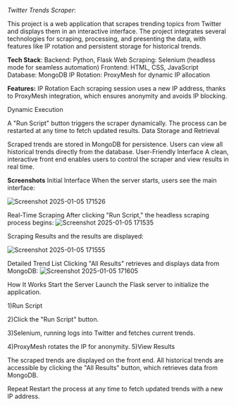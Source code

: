 *Twitter Trends Scraper*:

This project is a web application that scrapes trending topics from Twitter and displays them in an interactive interface. The project integrates several technologies for scraping, processing, and presenting the data, with features like IP rotation and persistent storage for historical trends.

**Tech Stack**:
Backend: Python, Flask Web Scraping: Selenium (headless mode for seamless automation)
Frontend: HTML, CSS, JavaScript
Database: MongoDB
IP Rotation: ProxyMesh for dynamic IP allocation

**Features:**
IP Rotation Each scraping session uses a new IP address, thanks to ProxyMesh integration, which ensures anonymity and avoids IP blocking.

Dynamic Execution

A "Run Script" button triggers the scraper dynamically. The process can be restarted at any time to fetch updated results. Data Storage and Retrieval

Scraped trends are stored in MongoDB for persistence. Users can view all historical trends directly from the database. User-Friendly Interface A clean, interactive front end enables users to control the scraper and view results in real time.

**Screenshots**
Initial Interface When the server starts, users see the main interface:

![Screenshot 2025-01-05 171526](https://github.com/user-attachments/assets/aaa57c92-7b85-4b01-a436-e5301089ec10)

Real-Time Scraping After clicking "Run Script," the headless scraping process begins:
![Screenshot 2025-01-05 171535](https://github.com/user-attachments/assets/bd273e40-9e9a-4ea9-beab-14967ce96358)

Scraping Results and the results are displayed: 

![Screenshot 2025-01-05 171555](https://github.com/user-attachments/assets/993f76da-ab12-48e1-ac14-e4128caa0c93)

Detailed Trend List Clicking "All Results" retrieves and displays data from MongoDB: 
![Screenshot 2025-01-05 171605](https://github.com/user-attachments/assets/f68e4562-1fd6-425d-96f5-b55d066ea9a4)

How It Works Start the Server Launch the Flask server to initialize the application.

1)Run Script

2)Click the "Run Script" button.

3)Selenium, running logs into Twitter and fetches current trends. 

4)ProxyMesh rotates the IP for anonymity. 5)View Results

The scraped trends are displayed on the front end. All historical trends are accessible by clicking the "All Results" button, which retrieves data from MongoDB. 

Repeat Restart the process at any time to fetch updated trends with a new IP address.




